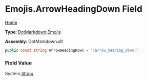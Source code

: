 # Emojis\.ArrowHeadingDown Field

[Home](../../../README.md)

**Type**: [DotMarkdown](../../README.md)\.[Emojis](../README.md)

**Assembly**: DotMarkdown\.dll

```csharp
public const string ArrowHeadingDown = ":arrow_heading_down:"
```

### Field Value

System\.[String](https://docs.microsoft.com/en-us/dotnet/api/system.string)